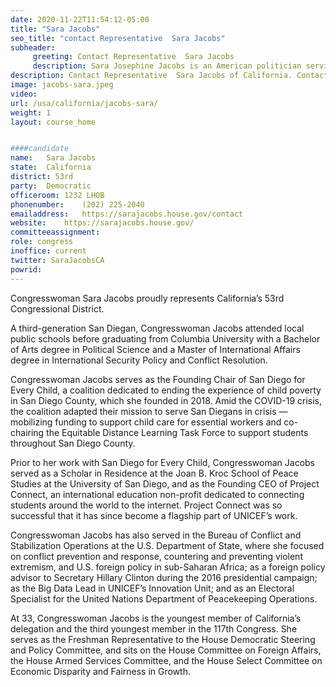 ```yaml
---
date: 2020-11-22T11:54:12-05:00
title: "Sara Jacobs"
seo_title: "contact Representative  Sara Jacobs"
subheader:
     greeting: Contact Representative  Sara Jacobs 
     description: Sara Josephine Jacobs is an American politician serving as the U.S. Representative for California's 53rd congressional district. Her district includes central and eastern portions of the city of San Diego, as well as eastern suburbs such as El Cajon, La Mesa, Spring Valley, and Lemon Grove.
description: Contact Representative  Sara Jacobs of California. Contact information for Sara Jacobs includes email address, phone number, and mailing address.
image: jacobs-sara.jpeg
video: 
url: /usa/california/jacobs-sara/
weight: 1
layout: course_home


####candidate
name:	Sara Jacobs
state:	California
district: 53rd
party:	Democratic
officeroom:	1232 LHOB
phonenumber:	(202) 225-2040
emailaddress:	https://sarajacobs.house.gov/contact
website:	https://sarajacobs.house.gov/
committeeassignment: 
role: congress
inoffice: current
twitter: SaraJacobsCA
powrid: 
---
```

Congresswoman Sara Jacobs proudly represents California’s 53rd Congressional District.

A third-generation San Diegan, Congresswoman Jacobs attended local public schools before graduating from Columbia University with a Bachelor of Arts degree in Political Science and a Master of International Affairs degree in International Security Policy and Conflict Resolution.

Congresswoman Jacobs serves as the Founding Chair of San Diego for Every Child, a coalition dedicated to ending the experience of child poverty in San Diego County, which she founded in 2018. Amid the COVID-19 crisis, the coalition adapted their mission to serve San Diegans in crisis — mobilizing funding to support child care for essential workers and co-chairing the Equitable Distance Learning Task Force to support students throughout San Diego County.

Prior to her work with San Diego for Every Child, Congresswoman Jacobs served as a Scholar in Residence at the Joan B. Kroc School of Peace Studies at the University of San Diego, and as the Founding CEO of Project Connect, an international education non-profit dedicated to connecting students around the world to the internet. Project Connect was so successful that it has since become a flagship part of UNICEF’s work.

Congresswoman Jacobs has also served in the Bureau of Conflict and Stabilization Operations at the U.S. Department of State, where she focused on conflict prevention and response, countering and preventing violent extremism, and U.S. foreign policy in sub-Saharan Africa; as a foreign policy advisor to Secretary Hillary Clinton during the 2016 presidential campaign; as the Big Data Lead in UNICEF’s Innovation Unit; and as an Electoral Specialist for the United Nations Department of Peacekeeping Operations.

At 33, Congresswoman Jacobs is the youngest member of California’s delegation and the third youngest member in the 117th Congress. She serves as the Freshman Representative to the House Democratic Steering and Policy Committee, and sits on the House Committee on Foreign Affairs, the House Armed Services Committee, and the House Select Committee on Economic Disparity and Fairness in Growth.
